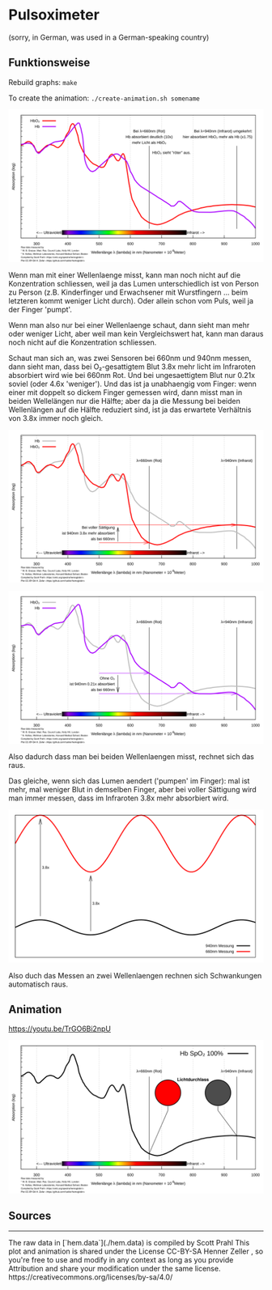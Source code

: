 # Pulsoximeter
(sorry, in German, was used in a German-speaking country)

## Funktionsweise
Rebuild graphs: `make`

To create the animation: `./create-animation.sh somename`

![](img/hem.png)

Wenn man mit einer Wellenlaenge misst, kann man noch nicht auf die Konzentration
schliessen, weil ja das Lumen unterschiedlich ist von Person zu Person (z.B.
Kinderfinger und Erwachsener mit Wurstfingern ... beim letzteren kommt weniger
Licht durch). Oder allein schon vom Puls, weil ja der Finger 'pumpt'.

Wenn man also nur bei einer Wellenlaenge schaut, dann sieht man mehr oder
weniger Licht, aber weil man kein Vergleichswert hat, kann man daraus noch
nicht auf die Konzentration schliessen.

Schaut man sich an, was zwei Sensoren bei 660nm und 940nm messen, dann sieht
man, dass bei O₂-gesattigtem Blut 3.8x mehr licht im Infraroten absorbiert wird
wie bei 660nm Rot.
Und bei ungesaettigtem Blut nur 0.21x soviel (oder
4.6x 'weniger'). Und das ist ja unabhaengig vom Finger: wenn einer mit doppelt
so dickem Finger gemessen wird, dann misst man in beiden Wellelängen nur
die Hälfte; aber da ja die Messung bei beiden Wellenlängen auf die Hälfte
reduziert sind, ist ja das erwartete Verhältnis von 3.8x immer noch gleich.

![](img/saturated-hem.png)

![](img/unsaturated-hem.png)

Also dadurch dass man bei beiden Wellenlaengen misst, rechnet sich das raus.

Das gleiche, wenn sich das Lumen aendert ('pumpen' im Finger): mal ist mehr,
mal weniger Blut in demselben Finger, aber bei voller Sättigung wird man immer
messen, dass im Infraroten 3.8x mehr absorbiert wird.

![](img/pulse.png)

Also duch das Messen an zwei Wellenlaengen rechnen sich Schwankungen
automatisch raus.

## Animation

https://youtu.be/TrGO6Bi2npU

[![](img/anim.png)](https://youtu.be/TrGO6Bi2npU)

## Sources
<hr/>
The raw data in [`hem.data`](./hem.data) is compiled by
Scott Prahl <https://omlc.org/spectra/hemoglobin/>
</hr>
This plot and animation is shared under the License
CC-BY-SA Henner Zeller <h.zeller@acm.org>,
so you're free to use and modify in any context as long as you provide
Attribution and share your modification under the same license.
https://creativecommons.org/licenses/by-sa/4.0/
